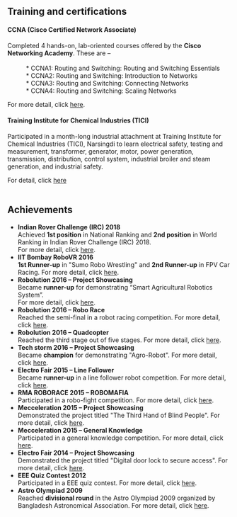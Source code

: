 ## Training and certifications

#### CCNA (Cisco Certified Network Associate) 
Completed 4 hands-on, lab-oriented courses offered by the **Cisco Networking Academy**. These are – </br>
</br>&emsp;&emsp;&emsp;* CCNA1: Routing and Switching: Routing and Switching Essentials
</br>&emsp;&emsp;&emsp;* CCNA2: Routing and Switching: Introduction to Networks
</br>&emsp;&emsp;&emsp;* CCNA3: Routing and Switching: Connecting Networks
</br>&emsp;&emsp;&emsp;* CCNA4: Routing and Switching: Scaling Networks

For more detail, click [here](https://github.com/mou58/achievements/tree/master/CCNA).

#### Training Institute for Chemical Industries (TICI)
Participated in a month-long industrial attachment at Training Institute for Chemical Industries (TICI), Narsingdi to learn electrical safety, testing and measurement, transformer, generator, motor, power generation, transmission, distribution, control system, industrial broiler and steam generation, and industrial safety.</p>
For detail, click [here](https://github.com/mou58/achievements/tree/master/TICI) </br></br>


## Achievements
* **Indian Rover Challenge (IRC) 2018** <br>Achieved **1st position** in National Ranking and **2nd position** in World Ranking in Indian Rover Challenge (IRC) 2018. </br>
For more detail, click [here](https://github.com/mou58/achievements/tree/master/Indian%20Rover%20Challenge%20IRC%202018).
* **IIT Bombay RoboVR 2016**<br>
**1st Runner-up** in "Sumo Robo Wrestling" and **2nd Runner-up** in FPV Car Racing. For more detail, click [here](https://github.com/mou58/achievements/tree/master/IIT%20Bombay%20RoboVR%202016). 
* **Robolution 2016 – Project Showcasing** <br>Became **runner-up** for demonstrating “Smart Agricultural Robotics System”. </br>
For more detail, click [here](https://github.com/mou58/achievements/tree/master/Robolution%202016%20-%20Project%20showcasing).
* **Robolution 2016 – Robo Race**<br> Reached the semi-final in a robot racing competition. For more detail, click [here](https://github.com/mou58/achievements/tree/master/Robolution%202016%20-%20robo%20race). 
* **Robolution 2016 – Quadcopter**<br>
Reached the third stage out of five stages. For more detail, click [here](https://github.com/mou58/achievements/tree/master/Robolution%202016%20-%20quad%20copter). <br>
* **Tech storm 2016 – Project Showcasing**<br>
Became **champion** for demonstrating "Agro-Robot". For more detail, click [here](https://github.com/mou58/achievements/tree/master/Tech%20storm%202016%20-%20project%20showcasing). <br>
* **Electro Fair 2015 – Line Follower**<br>
Became **runner-up** in a line follower robot competition. For more detail, click [here](https://github.com/mou58/achievements/tree/master/ElectroFair%202015%20-%20line%20follower). <br>
* **RMA ROBORACE 2015 – ROBOMAFIA**<br>
Participated in a robo-fight competition. For more detail, click [here](https://github.com/mou58/achievements/tree/master/Robo%20race%202015). <br>
* **Mecceleration 2015 – Project Showcasing**<br>
Demonstrated the project titled "The Third Hand of Blind People". For more detail, click [here](https://github.com/mou58/achievements/tree/master/Mecceleration%202015%20-%20project%20show%20casing).
* **Mecceleration 2015 – General Knowledge**<br>
Participated in a general knowledge competition. For more detail, click [here](https://github.com/mou58/achievements/tree/master/Mecceleration%202015%20-%20General%20knowledge). <br>
* **Electro Fair 2014 – Project Showcasing**<br>
Demonstrated the project titled "Digital door lock to secure access". For more detail, click [here](https://github.com/mou58/achievements/tree/master/ElectroFair%202014%20-%20project%20showcasing). <br>
* **EEE Quiz Contest 2012**<br>
Participated in a EEE quiz contest. For more detail, click [here](https://github.com/mou58/achievements/tree/master/quiz%20contest%202012). <br>
* **Astro Olympiad 2009** <br>
Reached **divisional round** in the Astro Olympiad 2009 organized by Bangladesh Astronomical Association. For more detail, click [here](https://github.com/mou58/achievements/tree/master/Astro%20olympiad%202009). 
